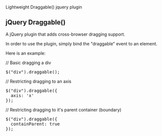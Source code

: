 
Lightweight Draggable() jquery plugin

<h2>jQuery Draggable()</h2>
A jQuery plugin that adds cross-browser dragging support.

In order to use the plugin, simply bind the "draggable" event to an element. 

Here is an example:

// Basic dragging a div
<pre>
$("div").draggable();
</pre>



// Restricting dragging to an axis
<pre>
$("div").draggable({
  axis: 'x'
});
</pre>



// Restricting dragging to it's parent container (boundary)
<pre>
$("div").draggable({
  containParent: true
});
</pre>
